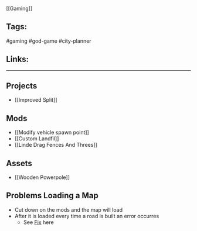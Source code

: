 [[Gaming]]

## Tags:
#gaming #god-game #city-planner

## Links:

---

## Projects
- [[Improved Split]]

## Mods
- [[Modify vehicle spawn point]]
- [[Custom Landfil]]
- [[Linde Drag Fences And Threes]]

## Assets
- [[Wooden Powerpole]]

## Problems Loading a Map
- Cut down on the mods and the map will load
- After it is loaded every time a road is built an error occurres
	- See [Fix](https://www.reddit.com/r/CitiesSkylines/comments/xe46zx/plazas_promenades_patch_day_your_mods_are/) here
